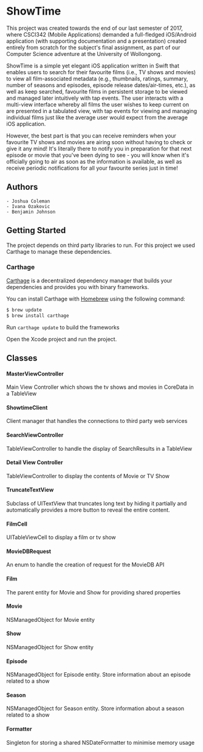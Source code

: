 # ShowTime
This project was created towards the end of our last semester of 2017, where CSCI342 (Mobile Applications) demanded a full-fledged iOS/Android application (with supporting documentation and a presentation) created entirely from scratch for the subject's final assignment, as part of our Computer Science adventure at the University of Wollongong.

ShowTime is a simple yet elegant iOS application written in Swift that enables users to search for their favourite films (i.e., TV shows and movies) to view all film-associated metadata (e.g., thumbnails, ratings, summary, number of seasons and episodes, episode release dates/air-times, etc.), as well as keep searched, favourite films in persistent storage to be viewed and managed later intuitively with tap events. The user interacts with a multi-view interface whereby all films the user wishes to keep current on are presented in a tabulated view, with tap events for viewing and managing individual films just like the average user would expect from the average iOS application.

However, the best part is that you can receive reminders when your favourite TV shows and movies are airing soon without having to check or give it any mind! It's literally there to notify you in preparation for that next episode or movie that you've been dying to see - you will know when it's officially going to air as soon as the information is available, as well as receive periodic notifications for all your favourite series just in time!

## Authors
```
- Joshua Coleman
- Ivana Ozakovic
- Benjamin Johnson
```

## Getting Started 

The project depends on third party libraries to run. For this project we used Carthage to manage these dependencies.
### Carthage

[Carthage](https://github.com/Carthage/Carthage) is a decentralized dependency manager that builds your dependencies and provides you with binary frameworks.

You can install Carthage with [Homebrew](http://brew.sh/) using the following command:

```bash
$ brew update
$ brew install carthage
```

Run `carthage update` to build the frameworks

Open the Xcode project and run the project.

## Classes

#### MasterViewController
Main View Controller which shows the tv shows and movies in CoreData in a TableView
#### ShowtimeClient
Client manager that handles the connections to third party web services
#### SearchViewController
TableViewController to handle the display of SearchResults in a TableView
#### Detail View Controller
TableViewController to display the contents of Movie or TV Show
#### TruncateTextView
Subclass of UITextView that truncates long text by hiding it partially and automatically provides a more button to reveal the entire content.
#### FilmCell
UITableViewCell to display a film or tv show
#### MovieDBRequest
An enum to handle the creation of request for the MovieDB API
#### Film
The parent entity for Movie and Show for providing shared properties
#### Movie
NSManagedObject for Movie entity
#### Show
NSManagedObject for Show entity 
#### Episode
NSManagedObject for Episode entity. Store information about an episode related to a show
#### Season
NSManagedObject for Season entity. Store information about a season related to a show
#### Formatter 
Singleton for storing a shared NSDateFormatter to minimise memory usage




